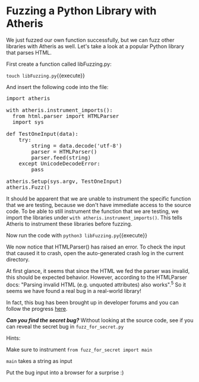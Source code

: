 # Fuzzing a Python Library with Atheris

We just fuzzed our own function successfully, but we can fuzz other libraries with Atheris as well. Let's take a look at a popular Python library that parses HTML.

First create a function called libFuzzing.py:

`touch libFuzzing.py`{{execute}}

And insert the following code into the file:

<pre class="file" data-filename="libFuzzing.py" data-target="replace">
import atheris

with atheris.instrument_imports():
  from html.parser import HTMLParser
  import sys

def TestOneInput(data):
    try:
        string = data.decode('utf-8')
        parser = HTMLParser()
        parser.feed(string)
    except UnicodeDecodeError:
        pass

atheris.Setup(sys.argv, TestOneInput)
atheris.Fuzz()
</pre>

It should be apparent that we are unable to instrument the specific function that we are testing, because we don't have immediate access to the source code. To be able to still instrument the function that we are testing, we import the libraries under `with atheris.instrument_imports()`. This tells Atheris to instrument these libraries before fuzzing.

Now run the code with `python3 libFuzzing.py`{{execute}}

We now notice that HTMLParser() has raised an error. To check the input that caused it to crash, open the auto-generated crash log in the current directory.

At first glance, it seems that since the HTML we fed the parser was invalid, this should be expected behavior. However, according to the HTMLParser docs: "Parsing invalid HTML (e.g. unquoted attributes) also works".<sup>5</sup> So it seems we have found a real bug in a real-world library!

In fact, this bug has been brought up in developer forums and you can follow the progress [here](https://bugs.python.org/issue32876).

***Can you find the secret bug?***
Without looking at the source code, see if you can reveal the secret bug in `fuzz_for_secret.py`

Hints:

Make sure to instrument `from fuzz_for_secret import main`

`main` takes a string as input

Put the bug input into a browser for a surprise :)
